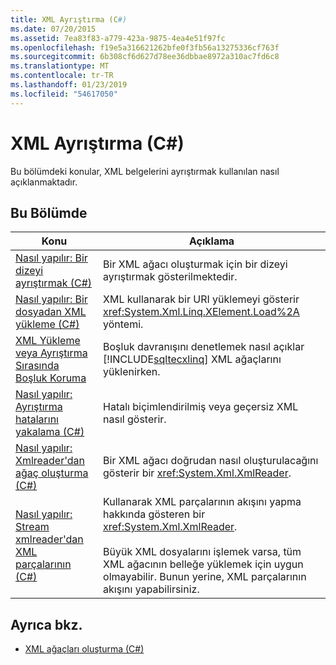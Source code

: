 ```yaml
---
title: XML Ayrıştırma (C#)
ms.date: 07/20/2015
ms.assetid: 7ea83f83-a779-423a-9875-4ea4e51f97fc
ms.openlocfilehash: f19e5a316621262bfe0f3fb56a13275336cf763f
ms.sourcegitcommit: 6b308cf6d627d78ee36dbbae8972a310ac7fd6c8
ms.translationtype: MT
ms.contentlocale: tr-TR
ms.lasthandoff: 01/23/2019
ms.locfileid: "54617050"
---
```

# <a name="parsing-xml-c"></a>XML Ayrıştırma (C#)
Bu bölümdeki konular, XML belgelerini ayrıştırmak kullanılan nasıl açıklanmaktadır.  
  
## <a name="in-this-section"></a>Bu Bölümde  
  
|Konu|Açıklama|  
|-----------|-----------------|  
|[Nasıl yapılır: Bir dizeyi ayrıştırmak (C#)](../../../../csharp/programming-guide/concepts/linq/how-to-parse-a-string.md)|Bir XML ağacı oluşturmak için bir dizeyi ayrıştırmak gösterilmektedir.|  
|[Nasıl yapılır: Bir dosyadan XML yükleme (C#)](../../../../csharp/programming-guide/concepts/linq/how-to-load-xml-from-a-file.md)|XML kullanarak bir URI yüklemeyi gösterir <xref:System.Xml.Linq.XElement.Load%2A> yöntemi.|  
|[XML Yükleme veya Ayrıştırma Sırasında Boşluk Koruma](../../../../csharp/programming-guide/concepts/linq/preserving-white-space-while-loading-or-parsing-xml1.md)|Boşluk davranışını denetlemek nasıl açıklar [!INCLUDE[sqltecxlinq](~/includes/sqltecxlinq-md.md)] XML ağaçlarını yüklenirken.|  
|[Nasıl yapılır: Ayrıştırma hatalarını yakalama (C#)](../../../../csharp/programming-guide/concepts/linq/how-to-catch-parsing-errors.md)|Hatalı biçimlendirilmiş veya geçersiz XML nasıl gösterir.|  
|[Nasıl yapılır: Xmlreader'dan ağaç oluşturma (C#)](../../../../csharp/programming-guide/concepts/linq/how-to-create-a-tree-from-an-xmlreader.md)|Bir XML ağacı doğrudan nasıl oluşturulacağını gösterir bir <xref:System.Xml.XmlReader>.|  
|[Nasıl yapılır: Stream xmlreader'dan XML parçalarının (C#)](../../../../csharp/programming-guide/concepts/linq/how-to-stream-xml-fragments-from-an-xmlreader.md)|Kullanarak XML parçalarının akışını yapma hakkında gösteren bir <xref:System.Xml.XmlReader>.<br /><br /> Büyük XML dosyalarını işlemek varsa, tüm XML ağacının belleğe yüklemek için uygun olmayabilir. Bunun yerine, XML parçalarının akışını yapabilirsiniz.|  
  
## <a name="see-also"></a>Ayrıca bkz.

- [XML ağaçları oluşturma (C#)](../../../../csharp/programming-guide/concepts/linq/creating-xml-trees.md)
